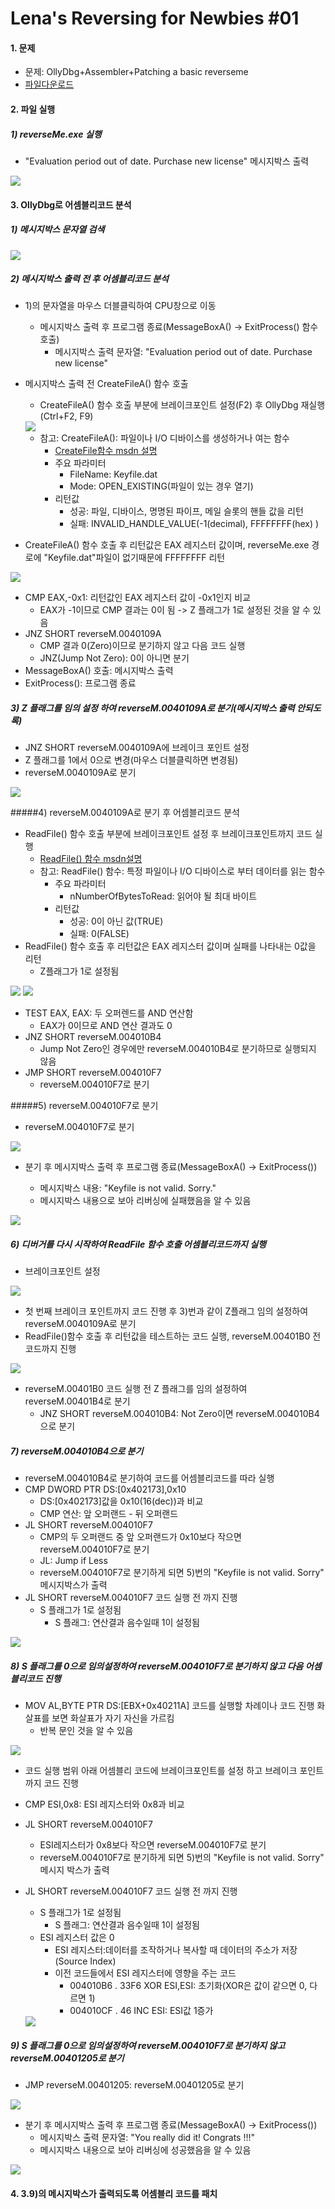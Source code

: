 





# Lena's Reversing for Newbies #01

#### 1. 문제

- 문제: OllyDbg+Assembler+Patching a basic reverseme
- [파일다운로드](https://tuts4you.com/download/122/)



#### 2. 파일 실행

##### 1) reverseMe.exe 실행

- "Evaluation period out of date. Purchase new license" 메시지박스 출력

<img src="img/01_messagebox.png">



#### 3.  OllyDbg로 어셈블리코드 분석

##### 1) 메시지박스 문자열 검색

<img src="img/01_string.png">



##### 2) 메시지박스 출력 전 후 어셈블리코드 분석

- 1)의 문자열을 마우스 더블클릭하여 CPU창으로 이동 

  - 메시지박스 출력 후 프로그램 종료(MessageBoxA() -> ExitProcess() 함수 호출)
    - 메시지박스 출력 문자열: "Evaluation period out of date. Purchase new license"

- 메시지박스 출력 전 CreateFileA() 함수 호출

  - CreateFileA() 함수 호출 부분에 브레이크포인트 설정(F2) 후 OllyDbg 재실행(Ctrl+F2, F9)

  <img src="img/01_messagebox_cpu.png">



  - 참고: CreateFileA(): 파일이나 I/O 디바이스를 생성하거나 여는 함수
    - [CreateFile함수 msdn 설명](https://docs.microsoft.com/en-us/windows/desktop/api/fileapi/nf-fileapi-createfilea)
    - 주요 파라미터
      - FileName: Keyfile.dat
      - Mode: OPEN_EXISTING(파일이 있는 경우 열기)
    - 리턴값
      - 성공: 파일, 디바이스, 명명된 파이프, 메일 슬롯의 핸들 값을 리턴
      - 실패: INVALID_HANDLE_VALUE(-1(decimal), FFFFFFFF(hex) )

- CreateFileA() 함수 호출 후 리턴값은 EAX 레지스터 값이며, reverseMe.exe 경로에 "Keyfile.dat"파일이 없기때문에 FFFFFFFF 리턴

<img src="img/01_createfile_fail_reg.png">

- CMP EAX,-0x1: 리턴값인 EAX 레지스터 값이  -0x1인지 비교
  - EAX가 -1이므로 CMP 결과는 0이 됨 -> Z 플래그가 1로 설정된 것을 알 수 있음
- JNZ SHORT reverseM.0040109A
  - CMP 결과 0(Zero)이므로 분기하지 않고 다음 코드 실행
  - JNZ(Jump Not Zero): 0이 아니면 분기
- MessageBoxA() 호출: 메시지박스 출력
- ExitProcess(): 프로그램 종료



##### 3) Z 플래그를 임의 설정 하여 reverseM.0040109A로 분기(메시지박스 출력 안되도록) 

- JNZ SHORT reverseM.0040109A에 브레이크 포인트 설정
- Z 플래그를 1에서 0으로 변경(마우스 더블클릭하면 변경됨)
- reverseM.0040109A로 분기

<img src="img/01_jump_0040109A.png">



#####4) reverseM.0040109A로 분기 후 어셈블리코드 분석 

- ReadFile() 함수 호출 부분에 브레이크포인트 설정 후 브레이크포인트까지 코드 실행
  - [ReadFile() 함수 msdn설명](https://docs.microsoft.com/en-us/windows/desktop/api/fileapi/nf-fileapi-readfile)
  - 참고: ReadFile()  함수: 특정 파일이나 I/O 디바이스로 부터 데이터를 읽는 함수
    - 주요 파라미터
      - nNumberOfBytesToRead: 읽어야 될 최대 바이트 
    - 리턴값
      - 성공: 0이 아닌 값(TRUE)
      - 실패: 0(FALSE)
- ReadFile() 함수 호출 후 리턴값은 EAX 레지스터 값이며 실패를 나타내는 0값을 리턴
  - Z플래그가 1로 설정됨

<img src="img/01_readfile_return_check.png">

<img src="img/01_readfile_return_reg.png">

- TEST EAX, EAX: 두 오퍼렌드를 AND 연산함
  - EAX가 0이므로 AND 연산 결과도 0
- JNZ SHORT reverseM.004010B4
  - Jump Not Zero인 경우에만 reverseM.004010B4로 분기하므로 실행되지 않음
- JMP SHORT reverseM.004010F7
  - reverseM.004010F7로 분기



#####5) reverseM.004010F7로 분기 

- reverseM.004010F7로 분기

<img src="img/01_004010F7.png">

- 분기 후 메시지박스 출력 후 프로그램 종료(MessageBoxA() -> ExitProcess())

  - 메시지박스 내용: "Keyfile is not valid. Sorry."
  - 메시지박스 내용으로 보아 리버싱에 실패했음을 알 수 있음


<img src="img/01_key_invalid_msgbox.png">



##### 6)  디버거를 다시 시작하여 ReadFile 함수 호출 어셈블리코드까지 실행

- 브레이크포인트 설정

<img src="img/01_breakpoint.png">

- 첫 번째 브레이크 포인트까지 코드 진행 후 3)번과 같이 Z플래그 임의 설정하여 reverseM.0040109A로 분기
- ReadFile()함수 호출 후 리턴값을  테스트하는 코드  실행, reverseM.00401B0 전 코드까지 진행

<img src="img/01_readfile_called.png">

- reverseM.00401B0 코드 실행 전 Z 플래그를 임의 설정하여 reverseM.00401B4로 분기
  - JNZ SHORT reverseM.004010B4: Not Zero이면 reverseM.004010B4으로 분기



##### 7) reverseM.004010B4으로 분기 

- reverseM.004010B4로 분기하여 코드를 어셈블리코드를 따라 실행
- CMP DWORD PTR DS:[0x402173],0x10
  - DS:[0x402173]값을 0x10(16(dec))과 비교
  - CMP 연산: 앞 오퍼랜드 - 뒤 오퍼랜드
- JL SHORT reverseM.004010F7
  - CMP의 두 오퍼랜드 중 앞 오퍼랜드가 0x10보다 작으면 reverseM.004010F7로 분기
  - JL: Jump if Less
  - reverseM.004010F7로 분기하게 되면 5)번의 "Keyfile is not valid. Sorry" 메시지박스가 출력
- JL SHORT reverseM.004010F7 코드 실행 전 까지 진행
  - S 플래그가 1로 설정됨
    - S 플래그: 연산결과 음수일때 1이 설정됨

<img src="img/01_cmp_sflag_set.png">



##### 8) S 플래그를 0으로 임의설정하여 reverseM.004010F7로 분기하지 않고 다음 어셈블리코드 진행

- MOV AL,BYTE PTR DS:[EBX+0x40211A] 코드를 실행할 차례이나 코드 진행 화살표를 보면 화살표가 자기 자신을 가르킴
  - 반복 문인 것을 알 수 있음

<img src="img/01_loop.png">

- 코드 실행 범위 아래 어셈블리 코드에 브레이크포인트를 설정 하고 브레이크 포인트까지 코드 진행

- CMP ESI,0x8: ESI 레지스터와 0x8과 비교

- JL SHORT reverseM.004010F7

  - ESI레지스터가 0x8보다 작으면 reverseM.004010F7로 분기
  - reverseM.004010F7로 분기하게 되면 5)번의 "Keyfile is not valid. Sorry" 메시지 박스가 출력

- JL SHORT reverseM.004010F7 코드 실행 전 까지 진행

  - S 플래그가 1로 설정됨
    - S 플래그: 연산결과 음수일때 1이 설정됨
  - ESI 레지스터 값은 0
    - ESI 레지스터:데이터를 조작하거나 복사할 때 데이터의 주소가 저장(Source Index)
    - 이전 코드들에서 ESI 레지스터에 영향을 주는 코드
      - 004010B6    .  33F6                     XOR ESI,ESI: 초기화(XOR은 값이 같으면 0, 다르면 1)
      - 004010CF    .  46                       INC ESI: ESI값 1증가

  <img src="img/01_cmp_esi.png">


##### 9) S 플래그를 0으로 임의설정하여 reverseM.004010F7로 분기하지 않고 reverseM.00401205로 분기

- JMP reverseM.00401205: reverseM.00401205로 분기

<img src="img/01_jump_00401205.png">

- 분기 후 메시지박스 출력 후 프로그램 종료(MessageBoxA() -> ExitProcess())
  - 메시지박스 출력 문자열: "You really did it! Congrats !!!"
  - 메시지박스 내용으로 보아 리버싱에 성공했음을 알 수 있음

<img src="img/01_success_msg.png">



#### 4. 3.9)의 메시지박스가 출력되도록 어셈블리 코드를 패치



